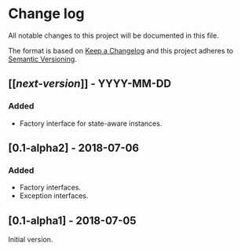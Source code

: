 # Change log
All notable changes to this project will be documented in this file.

The format is based on [Keep a Changelog](http://keepachangelog.com/)
and this project adheres to [Semantic Versioning](http://semver.org/).

## [[*next-version*]] - YYYY-MM-DD
### Added
- Factory interface for state-aware instances.

## [0.1-alpha2] - 2018-07-06
### Added
- Factory interfaces.
- Exception interfaces.

## [0.1-alpha1] - 2018-07-05
Initial version.

